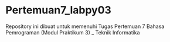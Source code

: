 # Pertemuan7_labpy03
Repository ini dibuat untuk memenuhi Tugas Pertemuan 7 Bahasa Pemrograman (Modul Praktikum 3) _ Teknik Informatika
